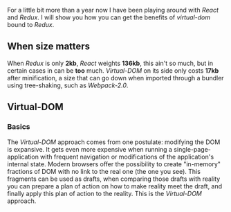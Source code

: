 For a little bit more than a year now I have been playing around with _React_ and _Redux_.
I will show you how you can get the benefits of _virtual-dom_ bound to _Redux_.

## When size matters

When _Redux_ is only **2kb**, _React_ weights **136kb**, this ain't so much, but in certain cases in can be **too** much.
_Virtual-DOM_ on its side only costs **17kb** after minification, a size that can go down when imported through a bundler using tree-shaking,
such as _Webpack-2.0_.

## Virtual-DOM

### Basics

The _Virtual-DOM_ approach comes from one postulate: modifying the DOM is expansive.
It gets even more expensive when running a single-page-application with frequent navigation or modifications of the application's internal state.
Modern browsers offer the possibility to create "in-memory" fractions of DOM with no link to the real one (the one you see).
This fragments can be used as drafts, when comparing those drafts with reality you can prepare a plan of action on how to make reality meet the draft,
and finally apply this plan of action to the reality. This is the _Virtual-DOM_ approach.
